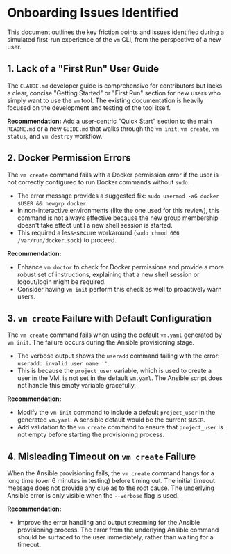 # Onboarding Issues Identified

This document outlines the key friction points and issues identified during a simulated first-run experience of the `vm` CLI, from the perspective of a new user.

## 1. Lack of a "First Run" User Guide

The `CLAUDE.md` developer guide is comprehensive for contributors but lacks a clear, concise "Getting Started" or "First Run" section for new users who simply want to use the `vm` tool. The existing documentation is heavily focused on the development and testing of the tool itself.

**Recommendation:** Add a user-centric "Quick Start" section to the main `README.md` or a new `GUIDE.md` that walks through the `vm init`, `vm create`, `vm status`, and `vm destroy` workflow.

## 2. Docker Permission Errors

The `vm create` command fails with a Docker permission error if the user is not correctly configured to run Docker commands without `sudo`.

- The error message provides a suggested fix: `sudo usermod -aG docker $USER && newgrp docker`.
- In non-interactive environments (like the one used for this review), this command is not always effective because the new group membership doesn't take effect until a new shell session is started.
- This required a less-secure workaround (`sudo chmod 666 /var/run/docker.sock`) to proceed.

**Recommendation:**
- Enhance `vm doctor` to check for Docker permissions and provide a more robust set of instructions, explaining that a new shell session or logout/login might be required.
- Consider having `vm init` perform this check as well to proactively warn users.

## 3. `vm create` Failure with Default Configuration

The `vm create` command fails when using the default `vm.yaml` generated by `vm init`. The failure occurs during the Ansible provisioning stage.

- The verbose output shows the `useradd` command failing with the error: `useradd: invalid user name ''`.
- This is because the `project_user` variable, which is used to create a user in the VM, is not set in the default `vm.yaml`. The Ansible script does not handle this empty variable gracefully.

**Recommendation:**
- Modify the `vm init` command to include a default `project_user` in the generated `vm.yaml`. A sensible default would be the current `$USER`.
- Add validation to the `vm create` command to ensure that `project_user` is not empty before starting the provisioning process.

## 4. Misleading Timeout on `vm create` Failure

When the Ansible provisioning fails, the `vm create` command hangs for a long time (over 6 minutes in testing) before timing out. The initial timeout message does not provide any clue as to the root cause. The underlying Ansible error is only visible when the `--verbose` flag is used.

**Recommendation:**
- Improve the error handling and output streaming for the Ansible provisioning process. The error from the underlying Ansible command should be surfaced to the user immediately, rather than waiting for a timeout.
